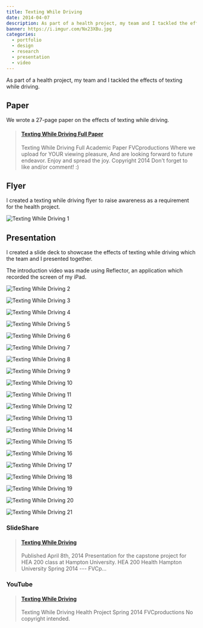 ```yaml
---
title: Texting While Driving
date: 2014-04-07
description: As part of a health project, my team and I tackled the effects of texting while driving.
banner: https://i.imgur.com/Nx23XBu.jpg
categories:
  - portfolio
  - design
  - research
  - presentation
  - video
---
```


As part of a health project, my team and I tackled the effects of texting while driving.

## Paper

We wrote a 27-page paper on the effects of texting while driving.

<blockquote class="embedly-card"><h4><a href="https://www.scribd.com/document/227095609/Texting-While-Driving-Full-Paper">Texting While Driving Full Paper</a></h4><p>Texting While Driving Full Academic Paper FVCproductions Where we upload for YOUR viewing pleasure, And are looking forward to future endeavor. Enjoy and spread the joy. Copyright 2014 Don't forget to like and/or comment! :)</p></blockquote>

## Flyer

I created a texting while driving flyer to raise awareness as a requirement for the health project.

![Texting While Driving 1](https://i.imgur.com/CRLoX3F.jpg)

## Presentation

I created a slide deck to showcase the effects of texting while driving which the team and I presented together.

The introduction video was made using Reflector, an application which recorded the screen of my iPad.

![Texting While Driving 2](https://i.imgur.com/iIw4C2K.png)

![Texting While Driving 3](https://i.imgur.com/Ag47b4X.png)

![Texting While Driving 4](https://i.imgur.com/JtW0kjQ.png)

![Texting While Driving 5](https://i.imgur.com/CvreGhU.jpg)

![Texting While Driving 6](https://i.imgur.com/Nx23XBu.jpg)

![Texting While Driving 7](https://i.imgur.com/eRFMl8V.jpg)

![Texting While Driving 8](https://i.imgur.com/RucevJM.jpg)

![Texting While Driving 9](https://i.imgur.com/X1IyRE1.jpg)

![Texting While Driving 10](https://i.imgur.com/vyHzHp7.jpg)

![Texting While Driving 11](https://i.imgur.com/K4VA83f.jpg)

![Texting While Driving 12](https://i.imgur.com/dHAbRjn.jpg)

![Texting While Driving 13](https://i.imgur.com/phRCZyS.jpg)

![Texting While Driving 14](https://i.imgur.com/NDNycGe.jpg)

![Texting While Driving 15](https://i.imgur.com/iVP6gH2.jpg)

![Texting While Driving 16](https://i.imgur.com/ImKB48J.jpg)

![Texting While Driving 17](https://i.imgur.com/Y4X8VgR.jpg)

![Texting While Driving 18](https://i.imgur.com/8fKFbVI.jpg)

![Texting While Driving 19](https://i.imgur.com/Od5BUP1.jpg)

![Texting While Driving 20](https://i.imgur.com/PljC03C.jpg)

![Texting While Driving 21](https://i.imgur.com/0LmZw6n.jpg)

### SlideShare

<blockquote class="embedly-card"><h4><a href="https://www.slideshare.net/FVCproductions/texting-while-driving-82133379">Texting While Driving</a></h4><p>Published April 8th, 2014 Presentation for the capstone project for HEA 200 class at Hampton University. HEA 200 Health Hampton University Spring 2014 --- FVCp...</p></blockquote>

### YouTube

<blockquote class="embedly-card"><h4><a href="https://www.youtube.com/watch?v=CcT0GtqPZuw">Texting While Driving</a></h4><p>Texting While Driving Health Project Spring 2014 FVCproductions No copyright intended.</p></blockquote>

<script async src="//cdn.embedly.com/widgets/platform.js" charset="UTF-8"></script>
